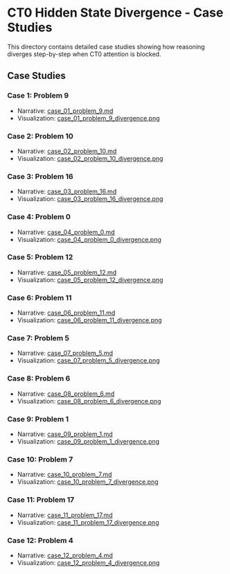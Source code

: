 # CT0 Hidden State Divergence - Case Studies

This directory contains detailed case studies showing how reasoning diverges step-by-step when CT0 attention is blocked.

## Case Studies

### Case 1: Problem 9
- Narrative: [case_01_problem_9.md](case_01_problem_9.md)
- Visualization: [case_01_problem_9_divergence.png](case_01_problem_9_divergence.png)

### Case 2: Problem 10
- Narrative: [case_02_problem_10.md](case_02_problem_10.md)
- Visualization: [case_02_problem_10_divergence.png](case_02_problem_10_divergence.png)

### Case 3: Problem 16
- Narrative: [case_03_problem_16.md](case_03_problem_16.md)
- Visualization: [case_03_problem_16_divergence.png](case_03_problem_16_divergence.png)

### Case 4: Problem 0
- Narrative: [case_04_problem_0.md](case_04_problem_0.md)
- Visualization: [case_04_problem_0_divergence.png](case_04_problem_0_divergence.png)

### Case 5: Problem 12
- Narrative: [case_05_problem_12.md](case_05_problem_12.md)
- Visualization: [case_05_problem_12_divergence.png](case_05_problem_12_divergence.png)

### Case 6: Problem 11
- Narrative: [case_06_problem_11.md](case_06_problem_11.md)
- Visualization: [case_06_problem_11_divergence.png](case_06_problem_11_divergence.png)

### Case 7: Problem 5
- Narrative: [case_07_problem_5.md](case_07_problem_5.md)
- Visualization: [case_07_problem_5_divergence.png](case_07_problem_5_divergence.png)

### Case 8: Problem 6
- Narrative: [case_08_problem_6.md](case_08_problem_6.md)
- Visualization: [case_08_problem_6_divergence.png](case_08_problem_6_divergence.png)

### Case 9: Problem 1
- Narrative: [case_09_problem_1.md](case_09_problem_1.md)
- Visualization: [case_09_problem_1_divergence.png](case_09_problem_1_divergence.png)

### Case 10: Problem 7
- Narrative: [case_10_problem_7.md](case_10_problem_7.md)
- Visualization: [case_10_problem_7_divergence.png](case_10_problem_7_divergence.png)

### Case 11: Problem 17
- Narrative: [case_11_problem_17.md](case_11_problem_17.md)
- Visualization: [case_11_problem_17_divergence.png](case_11_problem_17_divergence.png)

### Case 12: Problem 4
- Narrative: [case_12_problem_4.md](case_12_problem_4.md)
- Visualization: [case_12_problem_4_divergence.png](case_12_problem_4_divergence.png)

